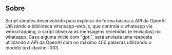 ## Sobre

Script simples desenvolvido para explorar de forma básica a API da OpenAI. Utilizando a biblioteca whatsapp-web.js,
que controla o whatsapp via webscrapping, o script observa as mensagens recebidas (e enviadas) no whatsapp. Caso alguma
inicie com "gpt:", será enviada uma resposta utilizando a API da OpenAI com no máximo 400 palavras utilizando o modelo text-davinci-003.
